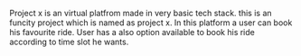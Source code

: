Project x is an virtual platfrom made in very basic tech stack. 
this is an funcity project which is named as project x.
In this platform a user can book his favourite ride.
User has a also option available to book his ride according to time slot he wants.
